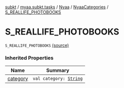 [subkt](../../../index.md) / [myaa.subkt.tasks](../../index.md) / [Nyaa](../index.md) / [NyaaCategories](index.md) / [S_REALLIFE_PHOTOBOOKS](./-s_-r-e-a-l-l-i-f-e_-p-h-o-t-o-b-o-o-k-s.md)

# S_REALLIFE_PHOTOBOOKS

`S_REALLIFE_PHOTOBOOKS` [(source)](https://github.com/Myaamori/SubKt/blob/0.1.8/src/main/kotlin/myaa/subkt/tasks/tasks.kt#L804)

### Inherited Properties

| Name | Summary |
|---|---|
| [category](category.md) | `val category: `[`String`](https://kotlinlang.org/api/latest/jvm/stdlib/kotlin/-string/index.html) |
